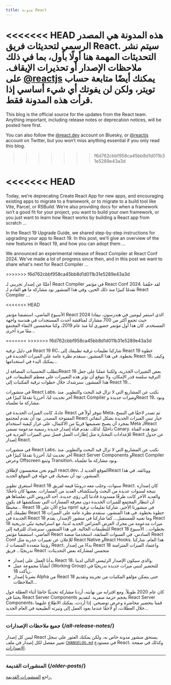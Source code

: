 ```yaml
---
title: مدونة React
---
```


<Intro>

<<<<<<< HEAD
هذه المدونة هي المصدر الرسمي لتحديثات فريق React. سيتم نشر التحديثات المهمة هنا أولًا بأول، بما في ذلك ملاحظات الإصدار أو تحذيرات الإيقاف. يمكنك أيضًا متابعة حساب [<span dir="ltr">@reactjs</span>](https://twitter.com/reactjs) على تويتر، ولكن لن يفوتك أي شيء أساسي إذا قرأت هذه المدونة فقط.
=======
This blog is the official source for the updates from the React team. Anything important, including release notes or deprecation notices, will be posted here first. 

You can also follow the [@react.dev](https://bsky.app/profile/react.dev) account on Bluesky, or [@reactjs](https://twitter.com/reactjs) account on Twitter, but you won’t miss anything essential if you only read this blog.
>>>>>>> f6d762cbbf958ca45bb8d1d011b31e5289e43a3d

</Intro>

<div className="sm:-mx-5 flex flex-col gap-5 mt-12">

<<<<<<< HEAD
<BlogCard title="React Compiler Beta Release" date="21 أكتوبر 2024" url="/blog/2024/10/21/react-compiler-beta-release">
=======
<BlogCard title="Sunsetting Create React App" date="February 13, 2025" url="/blog/2025/02/14/sunsetting-create-react-app">

Today, we’re deprecating Create React App for new apps, and encouraging existing apps to migrate to a framework, or to migrate to a build tool like Vite, Parcel, or RSBuild. We’re also providing docs for when a framework isn’t a good fit for your project, you want to build your own framework, or you just want to learn how React works by building a React app from scratch ...

</BlogCard>

<BlogCard title="React v19 " date="December 5, 2024" url="/blog/2024/12/05/react-19">

In the React 19 Upgrade Guide, we shared step-by-step instructions for upgrading your app to React 19. In this post, we'll give an overview of the new features in React 19, and how you can adopt them ...

</BlogCard>

<BlogCard title="React Compiler Beta Release" date="October 21, 2024" url="/blog/2024/10/21/react-compiler-beta-release">

We announced an experimental release of React Compiler at React Conf 2024. We've made a lot of progress since then, and in this post we want to share what's next for React Compiler ...

</BlogCard>

<BlogCard title="React Conf 2024 Recap" date="May 22, 2024" url="/blog/2024/05/22/react-conf-2024-recap">
>>>>>>> f6d762cbbf958ca45bb8d1d011b31e5289e43a3d

أعلنّا عن إصدار تجريبي لـ React Compiler في مؤتمر React Conf 2024. لقد حقّقنا تقدمًا كبيرًا منذ ذلك الحين، وفي هذا المنشور نود مشاركة ما هو القادم لـ React Compiler ...

</BlogCard>

<<<<<<< HEAD
<BlogCard title="ملخص مؤتمر React 2024" date="22 مايو 2024" url="/blog/2024/05/22/react-conf-2024-recap">

الأسبوع الماضي، استضفنا مؤتمر React 2024 الذي استمر ليومين في هندرسون، نيفادا حيث تجمع أكثر من 700 مشارك لمناقشة أحدث المستجدات في هندسة واجهة المستخدم. كان هذا أول مؤتمر حضوري لنا منذ عام 2019، وكنا متحمسين لالتقاء المجتمع معًا مرة أخرى...

</BlogCard>

<BlogCard title="React 19 RC" date="25 أبريل 2024" url="/blog/2024/04/25/react-19">
=======
<BlogCard title="React 19 Upgrade Guide" date="April 25, 2024" url="/blog/2024/04/25/react-19-upgrade-guide">
>>>>>>> f6d762cbbf958ca45bb8d1d011b31e5289e43a3d

في دليل ترقية React 19 RC، شاركنا تعليمات ترقية تطبيقك إلى React 19 خطوة بخطوة. في هذا المنشور، سنقدم نظرة عامة على الميزات الجديدة في React 19، وكيف يمكنك البدء في استخدامها...

</BlogCard>

<BlogCard title="دليل ترقية React 19 RC" date="25 أبريل 2024" url="/blog/2024/04/25/react-19-upgrade-guide">

تتطلب التحسينات المضافة لReact 19 بعض التغييرات الجذرية، ولكننا عملنا على جعل الترقية سلسة قدر الإمكان، ولا نتوقع أن تؤثر هذه التغييرات على معظم التطبيقات. في هذا المنشور، سنرشدك خلال خطوات ترقية المكتبات إلى React 19...

</BlogCard>

<BlogCard title="React Labs: ما الذي عملنا عليه – فبراير 2024" date="15 فبراير 2024" url="/blog/2024/02/15/react-labs-what-we-have-been-working-on-february-2024">

في منشورات React Labs، نكتب عن المشاريع التي لا تزال قيد البحث والتطوير. منذ آخر تحديث لنا، أحرزنا تقدمًا كبيرًا في React Compiler وميزات جديدة وReact 19، ونود مشاركة ما تعلمناه.

</BlogCard>

<BlogCard title="React Canaries: طرح الميزات الجديدة خارج Meta تدريجيًّا" date="3 مايو 2023" url="/blog/2023/05/03/react-canaries">

عادةً، كانت الميزات الجديدة في React تتوفر أولاً في Meta، ثم تصدر لاحقًا في النسخ المفتوحة المصدر. نود أن نقدم لمجتمع React خيار تبني الميزات الجديدة بشكل انتقائي بمجرد أن يصبح تصميمها قريبًا من الاكتمال، على غرار كيفية استخدام Meta لـReact داخليًا. لذلك، نقدم قناة إصدار جديدة رسمية مدعومة تسمى Canary. تتيح هذه القناة للإعدادات المختارة مثل إطارات العمل فصل تبني الميزات الفردية في React عن جدول إصدار React.

</BlogCard>

<BlogCard title="React Labs: ما الذي عملنا عليه – مارس 2023" date="22 مارس 2023" url="/blog/2023/03/22/react-labs-what-we-have-been-working-on-march-2023">

في منشورات React Labs، نكتب عن المشاريع التي لا تزال قيد البحث والتطوير. منذ آخر تحديث لنا، أحرزنا تقدمًا كبيرًا في React Server Components وReact Compiler وعرض Offscreen وتتبع Transition، ونود مشاركة ما تعلمناه.

</BlogCard>

<BlogCard title="إطلاق react.dev" date="16 مارس 2023" url="/blog/2023/03/16/introducing-react-dev">

اليوم نحن متحمسون لإطلاق react.dev، الموقع الجديد لـReact ووثائقه. في هذا المنشور، نود أن نصحبك في جولة في الموقع الجديد.

</BlogCard>

<BlogCard title="React Labs: ما الذي عملنا عليه – يونيو 2022" date="15 يونيو 2022" url="/blog/2022/06/15/react-labs-what-we-have-been-working-on-june-2022">
استغرق تطوير React 18 سنوات، وجلب معه دروسًا قيمة لفريق React. كان إصداره نتيجة لسنوات عديدة من البحث واستكشاف العديد من المسارات. بعضها كان ناجحًا؛ والعديد الآخر كانت طرقًا مسدودة قادتنا إلى رؤى جديدة. أحد الدروس التي تعلمناها هو أن انتظار المجتمع للميزات الجديدة دون معرفة المسارات التي نستكشفها قد يكون محبطًا...

</BlogCard>

<BlogCard title="React v18.0" date="29 مارس 2022" url="/blog/2022/03/29/react-v18">
React 18 متاح الآن على npm! في منشورنا الأخير، شاركنا تعليمات ترقية تطبيقك إلى React 18 خطوة بخطوة. في هذا المنشور، سنقدم نظرة عامة على الميزات الجديدة في React 18 وما تعنيه للمستقبل...

</BlogCard>

<BlogCard title="دليل الترقية إلى React 18" date="8 مارس 2022" url="/blog/2022/03/08/react-18-upgrade-guide">
كما شاركنا في منشور الإصدار، يقدم React 18 ميزات مدعومة من محرك العرض المتزامن الجديد لدينا، مع استراتيجية تبنّي تدريجية للتطبيقات الحالية. في هذا المنشور، سنرشدك للترقية إلى React 18 بخطوات...

</BlogCard>

<BlogCard title="ملخص مؤتمر React 2021" date="17 ديسمبر 2021" url="/blog/2021/12/17/react-conf-2021-recap">
الأسبوع الماضي، استضفنا مؤتمر React السادس. في السنوات السابقة، استخدمنا منصة React Conf للإعلان عن تغييرات جذرية مثل React Native وReact Hooks. هذا العام، شاركنا رؤيتنا متعددة المنصات لـ React، بدءًا من إصدار React 18 واعتماد الميزات المتزامنة تدريجيًا...

</BlogCard>

<BlogCard title="خطة ريأكت 18" date="8 يونيو 2021" url="/blog/2021/06/08/the-plan-for-react-18">
فريق React متحمس لمشاركة بعض التحديثات:

- بدأنا العمل على إصدار React 18، والذي سيكون الإصدار الرئيسي التالي لدينا.
- أنشأنا مجموعة عمل (Working Group) للتحضير لتبني ميزات جديدة تدريجيًا في ريأكت 18.
- نشرنا إصدار Alpha من React 18 حتى يتمكن مؤلفو المكتبات من تجربته وتقديم الملاحظات...

</BlogCard>

<BlogCard title="نقدم React Server Components صغيرة الحجم النهائي" date="21 ديسمبر 2020" url="/blog/2020/12/21/data-fetching-with-react-server-components">
كان عام 2020 طويلاً. ومع اقترابه من نهايته، أردنا مشاركة تحديثًا خاصًا أثناء العطلة حول بحثنا في React Server Components بحجم حزمة صفرية. لتقديم React Server Components، قمنا بتحضير محاضرة وعرض توضيحي. إذا أردت، يمكنك الاطلاع عليهما خلال العطلات، أو لاحقًا عندما يعود العمل إلى وتيرته الطبيعية في العام الجديد...

</BlogCard>

</div>

---

### جميع ملاحظات الإصدارات {/*all-release-notes*/}

ليس كل إصدار React يستحق منشور مدونة خاص به، ولكن يمكنك العثور على سجل تغيير مفصل لكل إصدار في ملف [`CHANGELOG.md`](https://github.com/facebook/react/blob/main/CHANGELOG.md) في مستودع React، وكذلك في صفحة [الإصدارات](https://github.com/facebook/react/releases).

---

### المنشورات القديمة {/*older-posts*/}

راجع [المنشورات القديمة.](https://reactjs.org/blog/all.html)

<div className="h-12"></div>
